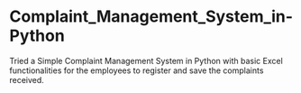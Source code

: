 # Complaint_Management_System_in-Python
Tried a Simple Complaint Management System in Python with basic Excel functionalities for the employees to register and save the complaints received.
